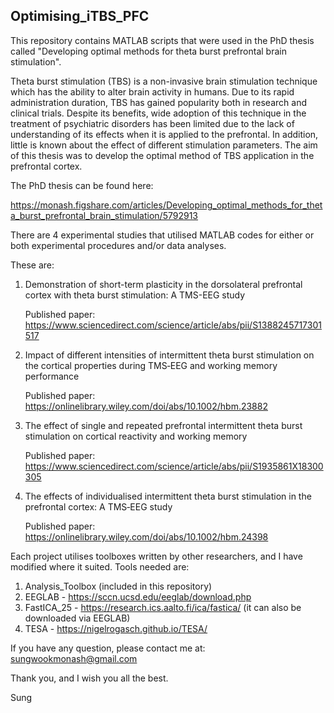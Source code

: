 ## Optimising_iTBS_PFC

This repository contains MATLAB scripts that were used in the PhD thesis called
"Developing optimal methods for theta burst prefrontal brain stimulation".

Theta burst stimulation (TBS) is a non-invasive brain stimulation technique which has the ability to alter brain activity in humans. Due to its rapid administration duration, TBS has gained popularity both in research and clinical trials. Despite its benefits, wide adoption of this technique in the treatment of psychiatric disorders has been limited due to the lack of understanding of its effects when it is applied to the prefrontal. In addition, little is known about the effect of different stimulation parameters. The aim of this thesis was to develop the optimal method of TBS application in the prefrontal cortex.

The PhD thesis can be found here:

https://monash.figshare.com/articles/Developing_optimal_methods_for_theta_burst_prefrontal_brain_stimulation/5792913

There are 4 experimental studies that utilised MATLAB codes for either or both experimental procedures and/or data analyses.

These are: 

1. Demonstration of short-term plasticity in the dorsolateral prefrontal cortex with theta burst stimulation: A TMS-EEG study

   Published paper: https://www.sciencedirect.com/science/article/abs/pii/S1388245717301517
    
2. Impact of different intensities of intermittent theta burst stimulation on the cortical properties during TMS‐EEG and working memory performance

   Published paper: https://onlinelibrary.wiley.com/doi/abs/10.1002/hbm.23882

3. The effect of single and repeated prefrontal intermittent theta burst stimulation on cortical reactivity and working memory

   Published paper: https://www.sciencedirect.com/science/article/abs/pii/S1935861X18300305
    
4. The effects of individualised intermittent theta burst stimulation in the prefrontal cortex: A TMS‐EEG study

   Published paper: https://onlinelibrary.wiley.com/doi/abs/10.1002/hbm.24398
    

Each project utilises toolboxes written by other researchers, and I have modified where it suited. Tools needed are:

   1. Analysis_Toolbox (included in this repository)
   2. EEGLAB - https://sccn.ucsd.edu/eeglab/download.php
   3. FastICA_25 - https://research.ics.aalto.fi/ica/fastica/ (it can also be downloaded via EEGLAB)
   4. TESA - https://nigelrogasch.github.io/TESA/
    
If you have any question, please contact me at: sungwookmonash@gmail.com

Thank you, and I wish you all the best.

Sung
